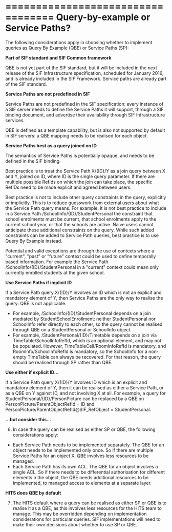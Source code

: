 ==================================
Query-by-example or Service Paths?
==================================

The following considerations apply in choosing whether to implement
queries as Query By Example (QBE) or Service Paths (SP):

**Part of SIF standard and SIF Common framework**

QBE is not yet part of the SIF standard, but it will be included in the
next release of the SIF Infrastructure specification, scheduled for
January 2016, and is already included in the SIF Framework. Service
paths are already part of the SIF standard.

**Service Paths are not predefined in SIF**

Service Paths are not predefined in the SIF specification: every
instance of a SIF server needs to define the Service Paths it will
support, through a SIF binding document, and advertise their
availability through SIF Infrastructure services.

QBE is defined as a template capability, but is also not supported by
default in SIF servers: a QBE mapping needs to be realised for each
object.

**Service Paths best as a query joined on ID**

The semantics of Service Paths is potentially opaque, and needs to be
defined in the SIF binding.

Best practice is to treat the Service Path X/{ID}/Y as a join query
between X and Y, joined on ID, where ID is the single query parameter.
If there are multiple possible RefIds on which the join can take place,
the specific RefIDs need to be made explicit and agreed between users.

Best practice is not to include other query constraints in the query,
explicitly or implicitly. This is to reduce guesswork from external
users about what the Service Path query means. For example, it is not
best practice to include in a Service Path
/SchoolInfo/{ID}/StudentPersonal the constraint that school enrolments
must be current, that school enrolments apply to the current school
year, or that the schools are active. Naive users cannot anticipate
these additional constraints on the query. While such added constraints
can be added to Service Path queries, best practice is to use Query By
Example instead.

Potential and valid exceptions are through the use of contexts where a
"current", "past" or "future" context could be used to define temporally
based information. For example the Service Path
/SchoolInfo/{ID}/StudentPersonal in a "current" context could mean only
currently enrolled students at the given school.

**Use Service Paths if implicit ID**

If a Service Path query X/{ID}/Y involves an ID which is not an explicit
and mandatory element of Y, then Service Paths are the only way to
realise the query: QBE is not applicable.

-   For example, /SchoolInfo/{ID}/StudentPersonal depends on a join
    mediated by StudentSchoolEnrollment: neither StudentPersonal nor
    SchoolInfo refer directly to each other, so the query cannot be
    realised through QBE on a StudentPersonal or SchoolInfo object.
-   For example, /StudentPersonal/{ID}/Timetable depends on a join via
    TimeTable/SchoolInfoRefId, which is an optional element, and may not
    be populated. However, TimeTableCell/RoomInfoRefId is mandatory, and
    RoomInfo/SchoolInfoRefId is mandatory, so the SchoolInfo for a
    non-empty TimeTable can always be recovered. For that reason, the
    query should be realised through SP rather than QBE.

**Use either if explicit ID...**

If a Service Path query X/{ID}/Y involves ID which is an explicit and
mandatory element of Y, then it can be realised as either a Service
Path, or as a QBE on Y against ID, and not involving X at all. For
example, a query for StudentPersonal/{ID}/PersonPicture can be replaced
by a QBE on PersonPicture/ParentObjectRefId = ID and
PersonPicture/ParentObjectRefId@SIF\_RefObject = StudentPersonal.

**...but consider this...**

6. In case the query can be realised as either SP or QBE, the following
considerations apply:

-   Each Service Path needs to be implemented separately. The QBE for an
    object needs to be implemented only once. So if there are multiple
    Service Paths for an object X, QBE involves less resources to
    be managed.
-   Each Service Path has its own ACL. The QBE for an object involves a
    single ACL. So if there needs to be differential authorisation for
    different elements n the object, the QBE needs additional resources
    to be implemented, to managed access to elements at a
    separate layer.

**HITS does QBE by default**

7. The HITS default where a query can be realised as either SP or QBE is to
realise it as a QBE, as this involves less resources for the HITS team
to manage. This may be overridden depending on implementation
considerations for particular queries. SIF implementations will need to
make their own decisions about whether to use SP or QBE.
